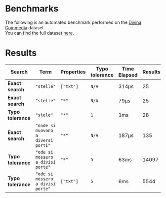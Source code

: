 
# Benchmarks

The following is an automated benchmark performed on the [Divina Commedia](https://en.wikipedia.org/wiki/Divina_Commedia) dataset. <br />
You can find the full dataset [here](https://github.com/nearform/lyra/blob/main/packages/benchmarks/dataset/divinaCommedia.json).

# Results


| Search             | Term                                  | Properties | Typo tolerance | Time Elapsed  | Results     |
|--------------------|---------------------------------------|------------|----------------|---------------|-------------|
| **Exact search**   | `"stelle"`                          | `["txt"]`| `N/A`        | 314μs | 25 |
| **Exact search**   | `"stelle"`                          | `"*"`    | `N/A`        | 79μs | 25 |
| **Typo tolerance** | `"stele"`                           | `"*"`    | `1`          | 1ms | 28 | 
| **Exact search**   | `"onde si muovono a diversi porti"` | `"*"`    | `N/A`        | 187μs | 135 | 
| **Typo tolerance** | `"ode si mossero a divisi porte"`   | `"*"`    | `5`          | 63ms | 14097 | 
| **Typo tolerance** | `"ode si mossero a divisi porte"`   | `["txt"]`| `5`          | 6ms | 5544 |


